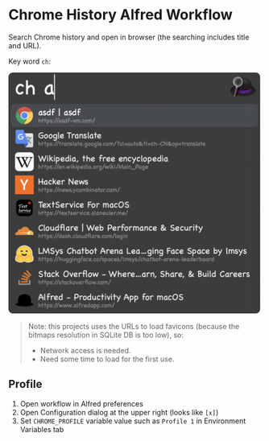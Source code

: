 # Chrome History Alfred Workflow
Search Chrome history and open in browser (the searching includes title and URL).

Key word `ch`:

<img src="./screenshots/screenshot.png" width="500" />

> Note: this projects uses the URLs to load favicons (because the bitmaps resolution in SQLite DB is too low), so:
> - Network access is needed.
> - Need some time to load for the first use.

## Profile
1. Open workflow in Alfred preferences
2. Open Configuration dialog at the upper right (looks like `[x]`)
3. Set `CHROME_PROFILE` variable value such as `Profile 1` in Environment Variables tab
